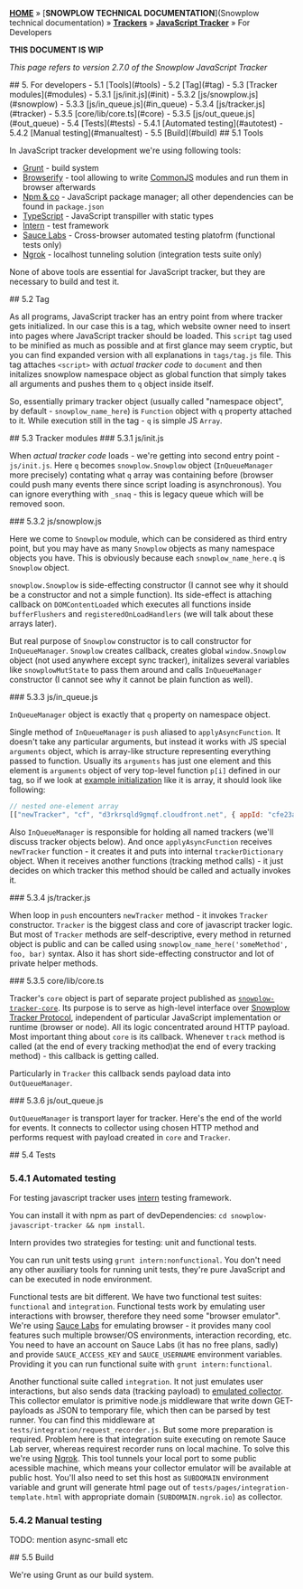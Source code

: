 <a name="top" />

[**HOME**](Home) » [**SNOWPLOW TECHNICAL DOCUMENTATION**](Snowplow technical documentation) » [**Trackers**](trackers) » [**JavaScript Tracker**](Javascript-Tracker) » For Developers

**THIS DOCUMENT IS WIP**

*This page refers to version 2.7.0 of the Snowplow JavaScript Tracker*  

<a name="for-developers" />
## 5. For developers
  - 5.1 [Tools](#tools)
  - 5.2 [Tag](#tag)
  - 5.3 [Tracker modules](#modules)
    - 5.3.1 [js/init.js](#init)
    - 5.3.2 [js/snowplow.js](#snowplow)
    - 5.3.3 [js/in_queue.js](#in_queue)
    - 5.3.4 [js/tracker.js](#tracker)
    - 5.3.5 [core/lib/core.ts](#core)
    - 5.3.5 [js/out_queue.js](#out_queue)
  - 5.4 [Tests](#tests)
    - 5.4.1 [Automated testing](#autotest)
    - 5.4.2 [Manual testing](#manualtest)
  - 5.5 [Build](#build)

<a name="tools" />
## 5.1 Tools

In JavaScript tracker development we're using following tools:

* [Grunt][grunt] - build system
* [Browserify][browserify] - tool allowing to write [CommonJS][commonjs] modules and run them in browser afterwards
* [Npm & co][npmjs] - JavaScript package manager; all other dependencies can be found in `package.json`
* [TypeScript][typescript] - JavaScript transpiller with static types
* [Intern][intern] - test framework
* [Sauce Labs][saucelabs] - Cross-browser automated testing platofrm (functional tests only)
* [Ngrok][ngrok] - localhost tunneling solution (integration tests suite only)

None of above tools are essential for JavaScript tracker, but they are necessary to build and test it.

<a name="tag" />
## 5.2 Tag

As all programs, JavaScript tracker has an entry point from where tracker gets 
initialized. In our case this is a tag, which website owner need to insert into 
pages where JavaScript tracker should be loaded.
This `script` tag used to be minified as much as possible and at first glance
may seem cryptic, but you can find expanded version with all explanations in
`tags/tag.js` file. This tag attaches `<script>` with *actual tracker code* to
`document` and then initalizes snowplow namespace object as global function that
simply takes all arguments and pushes them to `q` object inside itself.

So, essentially primary tracker object (usually called "namespace object", by
default - `snowplow_name_here`) is `Function` object with `q` property attached
to it. While execution still in the tag - `q` is simple JS `Array`.

<a name="modules" />
## 5.3 Tracker modules

<a name="init" />
### 5.3.1 js/init.js

When *actual tracker code* loads - we're getting into second entry point - 
`js/init.js`. Here `q` becomes `snowplow.Snowplow` object (`InQueueManager` 
more precisely) contating what `q` array was containing before (browser could 
push many events there since script loading is asynchronous). You can ignore 
everything with `_snaq` - this is legacy queue which will be removed soon.

<a name="snowplow" />
### 5.3.2 js/snowplow.js

Here we come to `Snowplow` module, which can be considered as third entry point,
but you may have as many `Snowplow` objects as many namespace objects you have.
This is obviously because each `snowplow_name_here.q` is `Snowplow` object.

`snowplow.Snowplow` is side-effecting constructor (I cannot see why it should 
be a constructor and not a simple function). Its side-effect is attaching 
callback on `DOMContentLoaded` which executes all functions inside 
`bufferFlushers` and `registeredOnLoadHandlers` (we will talk about these 
arrays later).

But real purpose of `Snowplow` constructor is to call constructor for
`InQueueManager`. `Snowplow` creates callback, creates global `window.Snowplow`
object (not used anywhere except sync tracker), initalizes several variables
like `snowplowMutState` to pass them around and calls `InQueueManager`
constructor (I cannot see why it cannot be plain function as well).

<a name="in_queue" />
### 5.3.3 js/in_queue.js

`InQueueManager` object is exactly that `q` property on namespace object.

Single method of `InQueueManager` is `push` aliased to `applyAsyncFunction`.
It doesn't take any particular arguments, but instead it works with JS special
`arguments` object, which is array-like structure representing everything
passed to function. Usually its `arguments` has just one element and this
element is `arguments` object of very top-level function `p[i]` defined in our
tag, so if we look at [example initialization](example-newtracker) like it is 
array, it should look like following:

```javascript 
// nested one-element array
[["newTracker", "cf", "d3rkrsqld9gmqf.cloudfront.net", { appId: "cfe23a", platform: "mob" })]]
```

Also `InQueueManager` is responsible for holding all named trackers (we'll
discuss tracker objects below). And once `applyAsyncFunction` receives
`newTracker` function - it creates it and puts into internal
`trackerDictionary` object. When it receives another functions (tracking method 
calls) - it just decides on which tracker this method should be called and
actually invokes it.

<a name="tracker" />
### 5.3.4 js/tracker.js

When loop in `push` encounters `newTracker` method - it invokes `Tracker` 
constructor. `Tracker` is the biggest class and core of javascript tracker
logic. But most of `Tracker` methods are self-descriptive, every method in
returned object is public and can be called using
`snowplow_name_here('someMethod', foo, bar)` syntax. Also it has short
side-effecting constructor and lot of private helper methods.


<a name="core" />
### 5.3.5 core/lib/core.ts

Tracker's `core` object is part of separate project published as
[`snowplow-tracker-core`][npm-core]. Its purpose is to serve as high-level
interface over [Snowplow Tracker Protocol][tracker-protocol], independent of 
particular JavaScript implementation or runtime (browser or node). All its
logic concentrated around HTTP payload. Most important thing about `core` is
its callback. Whenever `track` method is called (at the end of every tracking
method)at the end of every tracking method) - this callback is getting called.

Particularly in `Tracker` this callback sends payload data into
`OutQueueManager`.

<a name="out_queue" />
### 5.3.6 js/out_queue.js

`OutQueueManager` is transport layer for tracker. Here's the end of the world
for events. It connects to collector using chosen HTTP method and performs
request with payload created in `core` and `Tracker`.

<a name="tests" />
## 5.4 Tests

### 5.4.1 Automated testing

For testing javascript tracker uses [intern][intern] testing framework.

You can install it with npm as part of devDependencies: 
`cd snowplow-javascript-tracker && npm install`.

Intern provides two strategies for testing: unit and functional tests.

You can run unit tests using `grunt intern:nonfunctional`. You don't need any
other auxiliary tools for running unit tests, they're pure JavaScript and can
be executed in node environment.

Functional tests are bit different. We have two functional test suites:
`functional` and `integration`. Functional tests work by emulating user
interactions with browser, therefore they need some "browser emulator". We're
using [Sauce Labs][saucelabs] for emulating browser - it provides many cool
features such multiple browser/OS environments, interaction recording, etc. You
need to have an account on Sauce Labs (it has no free plans, sadly) and provide 
`SAUCE_ACCESS_KEY` and `SAUCE_USERNAME` environment variables. Providing it you
can run functional suite with `grunt intern:functional`.

Another functional suite called `integration`. It not just emulates user
interactions, but also sends data (tracking payload) to [emulated
collector][snowplow-collector]. This collector emulator is primitive node.js
middleware that write down GET-payloads as JSON to temporary file, which then 
can be parsed by test runner. You can find this middleware at 
`tests/integration/request_recorder.js`. But some more preparation is required.
Problem here is that integration suite executing on remote Sauce Lab server,
whereas requirest recorder runs on local machine. To solve this we're using 
[Ngrok][ngrok]. This tool tunnels your local port to some public acessible 
machine, which means your collector emulator will be available at public host.
You'll also need to set this host as `SUBDOMAIN` environment variable and grunt
will generate html page out of `tests/pages/integration-template.html` with
appropriate domain (`SUBDOMAIN.ngrok.io`) as collector.

### 5.4.2 Manual testing

TODO: mention async-small etc

<a name="build" />
## 5.5 Build

We're using Grunt as our build system.



[grunt]: http://gruntjs.com/
[browserify]: http://browserify.org/
[commonjs]: https://en.wikipedia.org/wiki/CommonJS
[npmjs]: https://www.npmjs.com/
[intern]: https://theintern.github.io/
[typescript]: https://www.typescriptlang.org/
[saucelabs]: https://saucelabs.com/open-source#automated-testing-platform
[ngrok]: https://ngrok.com/

[example-newtracker]: https://github.com/snowplow/snowplow/wiki/1-General-parameters-for-the-Javascript-tracker#22-initialising-a-tracker
[npm-core]: https://www.npmjs.com/package/snowplow-tracker-core
[tracker-protocol]: https://github.com/snowplow/snowplow/wiki/snowplow-tracker-protocol
[snowplow-collector]: https://github.com/snowplow/snowplow/wiki/Setting-up-a-Collector
